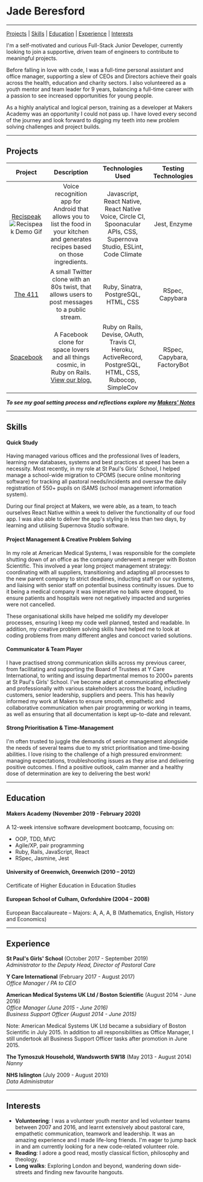 # Jade Beresford

---

[Projects](#projects) | [Skills](#skills) | [Education](#education) | [Experience](#experience) | [Interests](#interests)

I'm a self-motivated and curious Full-Stack Junior Developer, currently looking to join a supportive, driven team of engineers to contribute to meaningful projects.     

Before falling in love with code, I was a full-time personal assistant and office manager, supporting a slew of CEOs and Directors achieve their goals across the health, education and charity sectors. I also volunteered as a youth mentor and team leader for 9 years, balancing a full-time career with a passion to see increased opportunities for young people.    

As a highly analytical and logical person, training as a developer at Makers Academy was an opportunity I could not pass up. I have loved every second of the journey and look forward to digging my teeth into new problem solving challenges and project builds. 

---

## Projects

| Project | Description | Technologies Used | Testing Technologies |
| :---: | :---: | :---: | :---: |
| [Recispeak](https://github.com/dbacall/Recispeak)  ![Recispeak Demo Gif](https://media.giphy.com/media/UqwnCxy5mrlxqemZ6R/giphy.gif) | Voice recognition app for Android that allows you to list the food in your kitchen and generates recipes based on those ingredients. | Javascript, React Native, React Native Voice, Circle CI, Spoonacular APIs, CSS, Supernova Studio, ESLint, Code Climate | Jest, Enzyme |
| [The 411](https://github.com/JKBero/chitter-challenge/blob/master/README-2.md) | A small Twitter clone with an 80s twist, that allows users to post messages to a public stream. | Ruby, Sinatra, PostgreSQL, HTML, CSS | RSpec, Capybara |
| [Spacebook](https://github.com/ajbacon/acebook-true-GrIT) | A Facebook clone for space lovers and all things cosmic, in Ruby on Rails. [View our blog.](https://medium.com/true-grit) | Ruby on Rails, Devise, OAuth, Travis CI, Heroku, ActiveRecord, PostgreSQL, HTML, CSS, Rubocop, SimpleCov | RSpec, Capybara, FactoryBot |

**_To see my goal setting process and reflections explore my [Makers' Notes](https://github.com/JKBero/Makers-Notes)_**

---

## Skills

#### Quick Study

Having managed various offices and the professional lives of leaders, learning new databases, systems and best practices at speed has been a necessity. Most recently, in my role at St Paul's Girls' School, I helped manage a school-wide migration to CPOMS (secure online monitoring software) for tracking all pastoral needs/incidents and oversaw the daily registration of 550+ pupils on iSAMS (school management information system).   

During our final project at Makers, we were able, as a team, to teach ourselves React Native within a week to deliver the functionality of our food app. I was also able to deliver the app's styling in less than two days, by learning and utilising Supernova Studio software.

#### Project Management & Creative Problem Solving

In my role at American Medical Systems, I was responsible for the complete shutting down of an office as the company underwent a merger with Boston Scientific. This involved a year long project management strategy: coordinating with all suppliers, transitioning and adapting all processes to the new parent company to strict deadlines, inducting staff on our systems, and liaising with senior staff on potential business continuity issues. Due to it being a medical company it was imperative no balls were dropped, to ensure patients and hospitals were not negatively impacted and surgeries were not cancelled.  

These organisational skills have helped me solidify my developer processes, ensuring I keep my code well planned, tested and readable. In addition, my creative problem solving skills have helped me to look at coding problems from many different angles and concoct varied solutions.

#### Communicator & Team Player

I have practised strong communication skills across my previous career, from facilitating and supporting the Board of Trustees at Y Care International, to writing and issuing departmental memos to 2000+ parents at St Paul's Girls' School. I've become adept at communicating effectively and professionally with various stakeholders across the board, including customers, senior leadership, suppliers and peers. This has heavily informed my work at Makers to ensure smooth, empathetic and collaborative communication when pair programming or working in teams, as well as ensuring that all documentation is kept up-to-date and relevant.

#### Strong Prioritisation & Time-Management

I'm often trusted to juggle the demands of senior management alongside the needs of several teams due to my strict prioritisation and time-boxing abilities. I love rising to the challenge of a high pressured environment: managing expectations, troubleshooting issues as they arise and delivering positive outcomes. I find a positive outlook, calm manner and a healthy dose of determination are key to delivering the best work!

---

## Education

#### Makers Academy (November 2019 - February 2020)  

A 12-week intensive software development bootcamp, focusing on:  
- OOP, TDD, MVC
- Agile/XP, pair programming
- Ruby, Rails, JavaScript, React
- RSpec, Jasmine, Jest

#### University of Greenwich, Greenwich (2010 – 2012)  

Certificate of Higher Education in Education Studies  

#### European School of Culham, Oxfordshire (2004 – 2008)  

European Baccalaureate – Majors: A, A, A, B (Mathematics, English, History and Economics) 

---

## Experience

**St Paul's Girls' School** (October 2017 - September 2019)  
*Administrator to the Deputy Head, Director of Pastoral Care*  

**Y Care International** (February 2017 - August 2017)  
*Office Manager / PA to CEO*  

**American Medical Systems UK Ltd / Boston Scientific** (August 2014 - June 2016)  
*Office Manager (June 2015 - June 2016)*  
*Business Support Officer (August 2014 - June 2015)*  

Note: American Medical Systems UK Ltd became a subsidiary of Boston Scientific in July 2015. In addition to all responsibilities as Office Manager, I still undertook all Business Support Officer tasks after promotion in June 2015.  

**The Tymoszuk Household, Wandsworth SW18** (May 2013 - August 2014)  
*Nanny*  

**NHS Islington** (July 2009 - August 2010)  
*Data Administrator*  

---

## Interests

- **Volunteering**: I was a volunteer youth mentor and led volunteer teams between 2007 and 2016, and learnt extensively about pastoral care, empathetic communication, teamwork and leadership. It was an amazing experience and I made life-long friends. I'm eager to jump back in and am currently looking for a new code-related volunteer role.
- **Reading**: I adore a good read, mostly classical fiction, philosophy and theology.
- **Long walks**: Exploring London and beyond, wandering down side-streets and finding new favourite hangouts.
